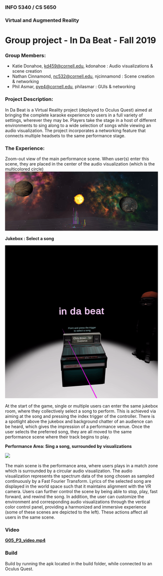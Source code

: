 ### INFO 5340 / CS 5650
### Virtual and Augmented Reality 
# Group project - In Da Beat - Fall 2019

### Group Members:
- Katie Donahoe, kd459@cornell.edu, kdonahoe : Audio visualizations & scene creation
- Nathan Cinnamond, nc532@cornell.edu, njcinnamond : Scene creation & networking
- Phil Asmar, pye4@cornell.edu, philasmar : GUIs & networking

### Project Description:
In Da Beat is a Virtual Reality project (deployed to Oculus Quest) aimed at bringing the complete karaoke experience to users in a full variety of settings, wherever they may be. Players take the stage in a host of different environments to sing along to a wide selection of songs while viewing an audio visualization. The project incorporates a networking feature that connects multiple headsets to the same performance stage.

### The Experience:
Zoom-out view of the main performance scene. When user(s) enter this scene, they are placed in the center of the audio visualization (which is the multicolored circle)
![](multi2.PNG)

**Jukebox : Select a song**

![](jukebox.gif)

At the start of the game, single or multiple users can enter the same jukebox room, where they collectively select a song to perform. This is achieved via aiming at the song and pressing the index trigger of the controller. There is a spotlight above the jukebox and background chatter of an audience can be heard, which gives the impression of a performance venue. Once the user selects the preferred song, they are all moved to the same performance scene where their track begins to play.

**Performance Area: Sing a song, surrounded by visualizations**

![](scene.gif)

The main scene is the performance area, where users plays in a match zone which is surrounded by a circular audio visualization. The audio visualization represents the spectrum data of the song chosen as sampled continuously by a Fast Fourier Transform. Lyrics of the selected song are displayed in the world space such that it maintains alignment with the VR camera. Users can further control the scene by being able to stop, play, fast forward, and rewind the song. In addition, the user can customize the environment and corresponding audio visualizations through the vertical color control panel, providing a harmonized and immersive experience (some of these scenes are depicted to the left). These actions affect all users in the same scene.

### Video
**[G05_P3_video.mp4](https://drive.google.com/file/d/1S3_tEi53Kg-UI-6Hu0NEoKyvvc1i0VB8/view)**

### Build
Build by running the apk located in the build folder, while connected to an Oculus Quest.
